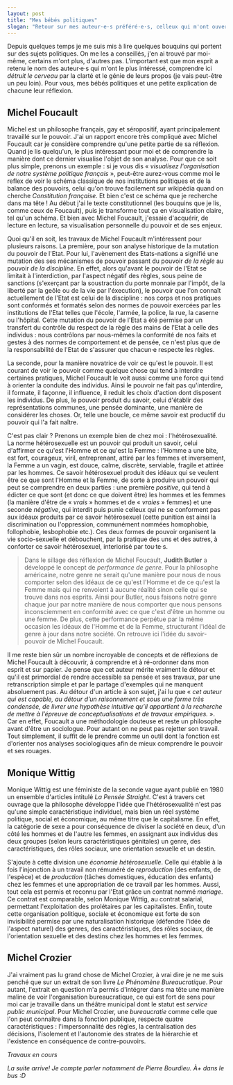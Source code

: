 ```yaml
---
layout: post
title: "Mes bébés politiques"
slogan: "Retour sur mes auteur·e·s préféré·e·s, celleux qui m'ont ouvert les yeux et qui me permettent de mieux comprendre les rouages du pouvoir pour mieux les combattre."
---
```

Depuis quelques temps je me suis mis à lire quelques bouquins qui portent sur des sujets politiques. On me les a conseillés, j'en ai trouvé par moi-même, certains m'ont plus, d'autres pas. L'important est que mon esprit a retenu le nom des auteur·e·s qui m'ont le plus intéressé, comprendre ici *détruit le cerveau* par la clarté et le génie de leurs propos (je vais peut-être un peu loin). Pour vous, mes bébés politiques et une petite explication de chacune leur réflexion.

## Michel Foucault

Michel est un philosophe français, gay et séropositif, ayant principalement travaillé sur le pouvoir. J'ai un rapport encore très compliqué avec Michel Foucault car je considère comprendre qu'une petite partie de sa réflexion. Quand je lis quelqu'un, le plus intéressant pour moi et de comprendre la manière dont ce dernier visualise l'objet de son analyse. Pour que ce soit plus simple, prenons un exemple : si je vous dis « *visualisez l'organisation de notre système politique français* », peut-être aurez-vous comme moi le reflex de voir le schéma classique de nos institutions politiques et de la balance des pouvoirs, celui qu'on trouve facilement sur wikipédia quand on cherche *Constitution française*. Et bien c'est ce schéma que je recherche dans ma tête ! Au début j'ai le texte constitutionnel (les bouquins que je lis, comme ceux de Foucault), puis je transforme tout ça en visualisation claire, tel qu'un schéma. Et bien avec Michel Foucault, j'essaie d'acquérir, de lecture en lecture, sa visualisation personnelle du pouvoir et de ses enjeux.

Quoi qu'il en soit, les travaux de Michel Foucault m'intéressent pour plusieurs raisons. La première, pour son analyse historique de la mutation du pouvoir de l'Etat. Pour lui, l'avènement des Etats-nations a signifié une mutation des ses mécanismes de pouvoir passant du pouvoir *de la règle* au pouvoir *de la discipline*. En effet, alors qu'avant le pouvoir de l'Etat se limitait à l'interdiction, par l'aspect négatif des règles, sous peine de sanctions (s'exerçant par la soustraction du porte monnaie par l'impôt, de la liberté par la geôle ou de la vie par l'éxecution), le pouvoir que l'on connaît actuellement de l'Etat est celui de la discipline : nos corps et nos pratiques sont conformés et formatés selon des normes de pouvoir exercées par les institutions de l'Etat telles que l'école, l'armée, la police, la rue, la caserne ou l'hôpital. Cette mutation du pouvoir de l'Etat a été permise par un transfert du contrôle du respect de la règle des mains de l'Etat à celle des individus : nous contrôlons par nous-mêmes la conformité de nos faits et gestes à des normes de comportement et de pensée, ce n'est plus que de la responsabilité de l'Etat de s'assurer que chacun·e respecte les règles.

La seconde, pour la manière novatrice de voir ce qu'est le pouvoir. Il est courant de voir le pouvoir comme quelque chose qui tend à interdire certaines pratiques, Michel Foucault le voit aussi comme une force qui tend à orienter la conduite des individus. Ainsi le pouvoir ne fait pas qu'interdire, il formate, il façonne, il influence, il reduit les choix d'action dont disposent les individus. De plus, le pouvoir produit du savoir, celui d'établir des représentations communes, une pensée dominante, une manière de considérer les choses. Or, telle une boucle, ce même savoir est productif du pouvoir qui l'a fait naître.

C'est pas clair ? Prenons un exemple bien de chez moi : l'hétérosexualité. La norme hétérosexuelle est un pouvoir qui produit un savoir, celui d'affirmer ce qu'est l'Homme et ce qu'est la Femme : l'Homme a une bite, est fort, courageux, viril, entreprenant, attiré par les femmes et inversement, la Femme a un vagin, est douce, calme, discrète, serviable, fragile et attirée par les hommes. Ce savoir hétérosexuel produit des idéaux qui se veulent être ce que sont l'Homme et la Femme, de sorte à produire un pouvoir qui peut se comprendre en deux parties : une première *positive*, qui tend à édicter ce que sont (et donc ce que doivent être) les hommes et les femmes (la manière d'être de « *vrais* » hommes et de « *vraies* » femmes) et une seconde *négative*, qui interdit puis punie celleux qui ne se conforment pas aux idéaux produits par ce savoir hétérosexuel (cette punition est ainsi la discrimination ou l'oppression, communément nommées homophobie, follophobie, lesbophobie etc.). Ces deux formes de pouvoir organisent la vie socio-sexuelle et débouchent, par la pratique des uns et des autres, à conforter ce savoir hétérosexuel, interiorisé par tou·te·s.

> Dans le sillage des réflexion de Michel Foucault, **Judith Butler** a développé le concept de *performance de genre*. Pour la philosophe américaine, notre genre ne serait qu'une manière pour nous de nous comporter selon des idéaux de ce qu'est l'Homme et de ce qu'est la Femme mais qui ne renvoient à aucune réalité sinon celle qui se trouve dans nos esprits. Ainsi pour Butler, nous faisons notre genre chaque jour par notre manière de nous comporter que nous pensons inconsciemment en conformité avec ce que c'est d'être un homme ou une femme. De plus, cette performance perpétue par la même occasion les idéaux de l'Homme et de la Femme, structurant l'idéal de genre à jour dans notre société. On retrouve ici l'idée du savoir-pouvoir de Michel Foucault.

Il me reste bien sûr un nombre incroyable de concepts et de réflexions de Michel Foucault à découvrir, à comprendre et à ré-ordonner dans mon esprit et sur papier. Je pense que cet auteur mérite vraiment le détour et qu'il est primordial de rendre accessible sa pensée et ses travaux, par une retranscription simple et par le partage d'exemples qui ne manquent absoluement pas. Au détour d'un article à son sujet, j'ai lu que « *cet auteur qui est capable, au détour d’un raisonnement et sous une forme très condensée, de livrer une hypothèse intuitive qu’il appartient à la recherche de mettre à l’épreuve de conceptualisations et de travaux empiriques.* ». Car en effet, Foucault a une méthodologie douteuse et reste un philosophe avant d'être un sociologue. Pour autant on ne peut pas rejetter son travail. Tout simplement, il suffit de le prendre comme un outil dont la fonction est d'orienter nos analyses sociologiques afin de mieux comprendre le pouvoir et ses rouages.

## Monique Wittig

Monique Wittig est une féministe de la seconde vague ayant publié en 1980 un ensemble d'articles intitulé *La Pensée Straight*. C'est à travers cet ouvrage que la philosophe développe l'idée que l'hétérosexualité n'est pas qu'une simple caractéristique individuel, mais bien un réel système politique, social et économique, au même titre que le capitalisme. En effet, la catégorie de sexe a pour conséquence de diviser la société en deux, d'un côté les hommes et de l'autre les femmes, en assignant aux individus des deux groupes (selon leurs caractéristiques génitales) un genre, des caractéristiques, des rôles sociaux, une orientation sexuelle et un destin.

S'ajoute à cette division une *économie hétérosexuelle*. Celle qui établie à la fois l'injonction à un travail non rémunéré de *reproduction* (des enfants, de l'espèce) et de *production* (tâches domestiques, éducation des enfants) chez les femmes et une appropriation de ce travail par les hommes. Aussi, tout cela est permis et reconnu par l'Etat grâce un contrat nommé *mariage*. Ce contrat est comparable, selon Monique Wittig, au contrat salarial, permettant l'exploitation des prolétaires par les capitalistes. Enfin, toute cette organisation politique, sociale et économique est forte de son invisibilité permise par une naturalisation historique (défendre l'idée de l'aspect naturel) des genres, des caractéristiques, des rôles sociaux, de l'orientation sexuelle et des destins chez les hommes et les femmes.

## Michel Crozier

J'ai vraiment pas lu grand chose de Michel Crozier, à vrai dire je ne me suis penché que sur un extrait de son livre *Le Phénomène Bureaucratique*. Pour autant, l'extrait en question m'a permis d'intégrer dans ma tête une manière maline de voir l'organisation bureaucratique, ce qui est fort de sens pour moi car je travaille dans un théâtre municipal dont le statut est *service public municipal*. Pour Michel Crozier, une *bureaucratie* comme celle que l'on peut connaître dans la fonction publique, respecte quatre caractéristiques : l'impersonnalité des règles, la centralisation des décisions, l'isolement et l'autonomie des strates de la hiérarchie et l'existence en conséquence de contre-pouvoirs.

*Travaux en cours*

*La suite arrive! Je compte parler notamment de Pierre Bourdieu. À+ dans le bus :D*

